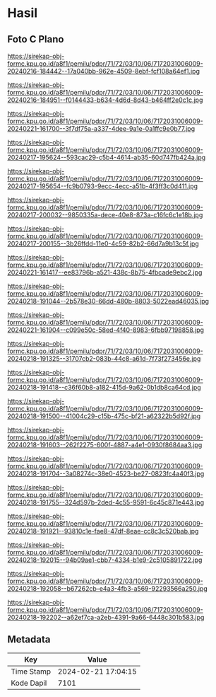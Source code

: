 # Hasil

## Foto C Plano

https://sirekap-obj-formc.kpu.go.id/a8f1/pemilu/pdpr/71/72/03/10/06/7172031006009-20240216-184442--17a040bb-962e-4509-8ebf-fcf108a64ef1.jpg

https://sirekap-obj-formc.kpu.go.id/a8f1/pemilu/pdpr/71/72/03/10/06/7172031006009-20240216-184951--f0144433-b634-4d6d-8d43-b464ff2e0c1c.jpg

https://sirekap-obj-formc.kpu.go.id/a8f1/pemilu/pdpr/71/72/03/10/06/7172031006009-20240221-161700--3f7df75a-a337-4dee-9a1e-0a1ffc9e0b77.jpg

https://sirekap-obj-formc.kpu.go.id/a8f1/pemilu/pdpr/71/72/03/10/06/7172031006009-20240217-195624--593cac29-c5b4-4614-ab35-60d747fb424a.jpg

https://sirekap-obj-formc.kpu.go.id/a8f1/pemilu/pdpr/71/72/03/10/06/7172031006009-20240217-195654--fc9b0793-9ecc-4ecc-a51b-4f3ff3c0d411.jpg

https://sirekap-obj-formc.kpu.go.id/a8f1/pemilu/pdpr/71/72/03/10/06/7172031006009-20240217-200032--9850335a-dece-40e8-873a-c16fc6c1e18b.jpg

https://sirekap-obj-formc.kpu.go.id/a8f1/pemilu/pdpr/71/72/03/10/06/7172031006009-20240217-200155--3b26ffdd-11e0-4c59-82b2-66d7a9b13c5f.jpg

https://sirekap-obj-formc.kpu.go.id/a8f1/pemilu/pdpr/71/72/03/10/06/7172031006009-20240221-161417--ee83796b-a521-438c-8b75-4fbcade9ebc2.jpg

https://sirekap-obj-formc.kpu.go.id/a8f1/pemilu/pdpr/71/72/03/10/06/7172031006009-20240218-191044--2b578e30-66dd-480b-8803-5022ead46035.jpg

https://sirekap-obj-formc.kpu.go.id/a8f1/pemilu/pdpr/71/72/03/10/06/7172031006009-20240221-161904--c099e50c-58ed-4f40-8983-6fbb97198858.jpg

https://sirekap-obj-formc.kpu.go.id/a8f1/pemilu/pdpr/71/72/03/10/06/7172031006009-20240218-191325--31707cb2-083b-44c8-a61d-7f73f273456e.jpg

https://sirekap-obj-formc.kpu.go.id/a8f1/pemilu/pdpr/71/72/03/10/06/7172031006009-20240218-191418--c36f60b8-a182-415d-9a62-0b1db8ca64cd.jpg

https://sirekap-obj-formc.kpu.go.id/a8f1/pemilu/pdpr/71/72/03/10/06/7172031006009-20240218-191500--41004c29-c15b-475c-bf21-a62322b5d92f.jpg

https://sirekap-obj-formc.kpu.go.id/a8f1/pemilu/pdpr/71/72/03/10/06/7172031006009-20240218-191603--262f2275-600f-4887-a4e1-0930f8684aa3.jpg

https://sirekap-obj-formc.kpu.go.id/a8f1/pemilu/pdpr/71/72/03/10/06/7172031006009-20240218-191704--3a08274c-38e0-4523-be27-0823fc4a40f3.jpg

https://sirekap-obj-formc.kpu.go.id/a8f1/pemilu/pdpr/71/72/03/10/06/7172031006009-20240218-191755--324d597b-2ded-4c55-9591-6c45c871e443.jpg

https://sirekap-obj-formc.kpu.go.id/a8f1/pemilu/pdpr/71/72/03/10/06/7172031006009-20240218-191921--93810c1e-fae8-47df-8eae-cc8c3c520bab.jpg

https://sirekap-obj-formc.kpu.go.id/a8f1/pemilu/pdpr/71/72/03/10/06/7172031006009-20240218-192015--94b09ae1-cbb7-4334-b1e9-2c5105891722.jpg

https://sirekap-obj-formc.kpu.go.id/a8f1/pemilu/pdpr/71/72/03/10/06/7172031006009-20240218-192058--b67262cb-e4a3-4fb3-a569-92293566a250.jpg

https://sirekap-obj-formc.kpu.go.id/a8f1/pemilu/pdpr/71/72/03/10/06/7172031006009-20240218-192202--a62ef7ca-a2eb-4391-9a66-6448c301b583.jpg


## Metadata

| Key        | Value               |
| ---------- | ------------------- |
| Time Stamp | 2024-02-21 17:04:15 |
| Kode Dapil | 7101                |



